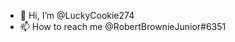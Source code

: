 - 👋 Hi, I’m @LuckyCookie274
- 📫 How to reach me @RobertBrownieJunior#6351

<!---
LuckyCookie274/LuckyCookie274 is a ✨ special ✨ repository because its `README.md` (this file) appears on your GitHub profile.
You can click the Preview link to take a look at your changes.
--->

